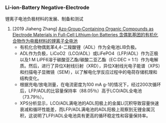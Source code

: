 ### Li-ion-Battery Negative-Electrode
锂离子电池负极材料的发展、制备和测试

1. [2019 Jiaheng Zhang] [Azo‐Group‐Containing Organic Compounds as Electrode Materials in Full‐Cell Lithium‐Ion Batteries 含偶氮基团的有机化合物作为电极材料的锂离子全电池](Azo‐Group‐Containing-Organic-Compounds-as-Electrode-Materials-in-Full‐Cell-Lithium‐Ion-Batteries/article.md)
   - 有机化合物偶氮苯4,4-二羧酸锂（ADL）作为全电池LIB负极。
   - ADL作为负极，LiCoO2（LCO/ADL）或LiFePO4（LFP/ADL）作为正极以及1 M LiPF6溶于碳酸亚乙酯/碳酸二亚乙酯（EC:DEC = 1:1）作为电解质。然后，进行了异位X射线衍射（XRD），异位X射线光电子能谱（XPS）和扫描电子显微镜（SEM），以了解电化学反应过程中的电荷存储机理和结构变化。
   - 根据充电/放电测量，在电流密度为100 mA g-1的情况下，经过200次循环后，LFP/ADL的比容量保持率（88.05％）高于LCO/ADL全电池（73.79％）。
   - XPS分析显示，LCO/ADL满电池的ADL阳极上的金属Li沉积导致容量快速衰减和循环性能差，而LFP/ADL满电池的ADL阳极上观察到无锂金属沉积，这说明了LFP/ADL全电池具有更高的循环稳定性和容量保持率。